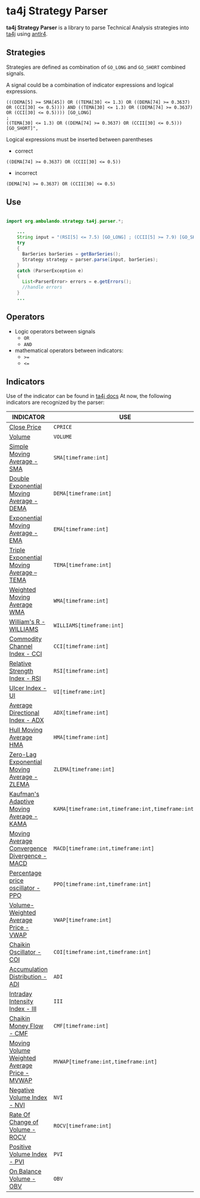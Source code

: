 # ta4j Strategy Parser

**ta4j Strategy Parser** is a library to parse Technical Analysis strategies into [ta4j](https://github.com/ta4j/ta4j) using [antlr4](https://www.antlr.org/).

## Strategies

Strategies are defined as combination of `GO_LONG` and `GO_SHORT` combined signals.

A signal could be a combination of indicator expressions and logical expressions.

```
(((DEMA[5] >= SMA[45]) OR ((TEMA[30] <= 1.3) OR ((DEMA[74] >= 0.3637) OR (CCI[30] <= 0.5)))) AND ((TEMA[30] <= 1.3) OR ((DEMA[74] >= 0.3637) OR (CCI[30] <= 0.5)))) [GO_LONG] 
; 
((TEMA[30] <= 1.3) OR ((DEMA[74] >= 0.3637) OR (CCII[30] <= 0.5))) [GO_SHORT]",
```

Logical expressions must be inserted between parentheses

* correct
```
((DEMA[74] >= 0.3637) OR (CCII[30] <= 0.5))
```

* incorrect
```
(DEMA[74] >= 0.3637) OR (CCII[30] <= 0.5)
```


## Use

```java

import org.ambulando.strategy.ta4j.parser.*;

    ...
    String input = "(RSI[5] <= 7.5) [GO_LONG] ; (CCII[5] >= 7.9) [GO_SHORT]";
    try
    {
      BarSeries barSeries = getBarSeries();
      Strategy strategy = parser.parse(input, barSeries);
    }
    catch (ParserException e)
    {
      List<ParserError> errors = e.getErrors();
      //handle errors
    }
    ...
```

## Operators

* Logic operators between signals
    * `OR`
    * `AND`
* mathematical operators between indicators:
    * `>=`
    * `<=`


## Indicators

Use of the indicator can be found in [ta4j docs](https://oss.sonatype.org/service/local/repositories/releases/archive/org/ta4j/ta4j-core/0.13/ta4j-core-0.13-javadoc.jar/!/index.html)
At now, the following indicators are recognized by the parser:

|INDICATOR |USE|
|----------|---|
| [Close Price]()|`CPRICE`|
| [Volume]()|`VOLUME`|
| [Simple Moving Average - SMA](https://www.investopedia.com/terms/s/sma.asp)|`SMA[timeframe:int]`|
| [Double Exponential Moving Average - DEMA](https://www.investopedia.com/terms/d/double-exponential-moving-average.asp)|`DEMA[timeframe:int]`|
| [Exponential Moving Average - EMA](https://www.investopedia.com/terms/e/ema.asp)|`EMA[timeframe:int]`|
| [Triple Exponential Moving Average – TEMA](https://www.investopedia.com/terms/t/triple-exponential-moving-average.asp)|`TEMA[timeframe:int]`|
| [Weighted Moving Average WMA](https://www.investopedia.com/articles/technical/060401.asp)|`WMA[timeframe:int]`|
| [William's R - WILLIAMS](https://www.investopedia.com/terms/w/williamsr.asp)|`WILLIAMS[timeframe:int]`|
| [Commodity Channel Index - CCI](https://www.investopedia.com/terms/c/commoditychannelindex.asp)|`CCI[timeframe:int]`|
| [Relative Strength Index - RSI](https://www.investopedia.com/terms/r/rsi.asp)|`RSI[timeframe:int]`|
| [Ulcer Index - UI](https://www.investopedia.com/terms/u/ulcerindex.asp)|`UI[timeframe:int]`|
| [Average Directional Index - ADX](https://www.investopedia.com/terms/a/adx.asp)|`ADX[timeframe:int]`|
| [Hull Moving Average HMA](http://alanhull.com/hull-moving-average)|`HMA[timeframe:int]`|
| [Zero-Lag Exponential Moving Average - ZLEMA](http://www.fmlabs.com/reference/default.htm?url=ZeroLagExpMA.htm)|`ZLEMA[timeframe:int]`|
| [Kaufman's Adaptive Moving Average - KAMA](http://stockcharts.com/school/doku.php?id=chart_school:technical_indicators:kaufman_s_adaptive_moving_average)|`KAMA[timeframe:int,timeframe:int,timeframe:int]`|
| [Moving Average Convergence Divergence - MACD](http://stockcharts.com/school/doku.php?id=chart_school:technical_indicators:moving_average_convergence_divergence_macd)|`MACD[timeframe:int,timeframe:int]`|
| [Percentage price oscillator - PPO](https://www.investopedia.com/terms/p/ppo.asp)|`PPO[timeframe:int,timeframe:int]`|
| [Volume-Weighted Average Price - VWAP](http://www.investopedia.com/articles/trading/11/trading-with-vwap-mvwap.asp)|`VWAP[timeframe:int]`|
| [Chaikin Oscillator - COI](http://stockcharts.com/school/doku.php?id=chart_school:technical_indicators:chaikin_oscillator)|`COI[timeframe:int,timeframe:int]`|
| [Accumulation Distribution - ADI](https://www.investopedia.com/terms/a/accumulationdistribution.asp)|`ADI`|
| [Intraday Intensity Index - III](https://www.investopedia.com/terms/i/intradayintensityindex.asp)|`III`|
| [Chaikin Money Flow - CMF](http://stockcharts.com/school/doku.php?id=chart_school:technical_indicators:chaikin_money_flow_cmf)|`CMF[timeframe:int]`|
| [Moving Volume Weighted Average Price - MVWAP](http://www.investopedia.com/articles/trading/11/trading-with-vwap-mvwap.asp)|`MVWAP[timeframe:int,timeframe:int]`|
| [Negative Volume Index - NVI](http://www.investopedia.com/terms/n/nvi.asp)|`NVI`|
| [Rate Of Change of Volume - ROCV](https://www.investopedia.com/articles/technical/02/091002.asp)|`ROCV[timeframe:int]`|
| [Positive Volume Index - PVI](http://www.investopedia.com/terms/p/pvi.asp)|`PVI`|
| [On Balance Volume - OBV](https://www.investopedia.com/terms/o/onbalancevolume.asp)|`OBV`|


